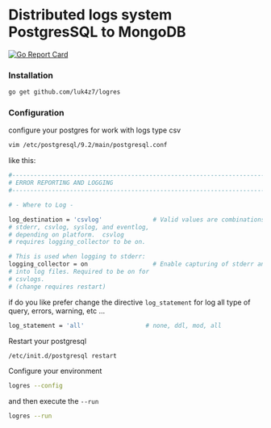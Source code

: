 # Distributed logs system PostgresSQL to MongoDB

[![Go Report Card](https://goreportcard.com/badge/github.com/luk4z7/logres)](https://goreportcard.com/report/github.com/luk4z7/logres)

### Installation

```bash
go get github.com/luk4z7/logres
```

### Configuration
configure your postgres for work with logs type csv
```bash
vim /etc/postgresql/9.2/main/postgresql.conf
```

like this:
```bash
#------------------------------------------------------------------------------
# ERROR REPORTING AND LOGGING
#------------------------------------------------------------------------------

# - Where to Log -

log_destination = 'csvlog'              # Valid values are combinations of
# stderr, csvlog, syslog, and eventlog,
# depending on platform.  csvlog
# requires logging_collector to be on.

# This is used when logging to stderr:
logging_collector = on                  # Enable capturing of stderr and csvlog
# into log files. Required to be on for
# csvlogs.
# (change requires restart)
```

if do you like prefer change the directive `log_statement` for log all type of query, errors, warning, etc ...
```bash
log_statement = 'all'                 # none, ddl, mod, all
```

Restart your postgresql
```bash
/etc/init.d/postgresql restart
```

Configure your environment

```bash
logres --config
```

and then execute the `--run`
```bash
logres --run
```
